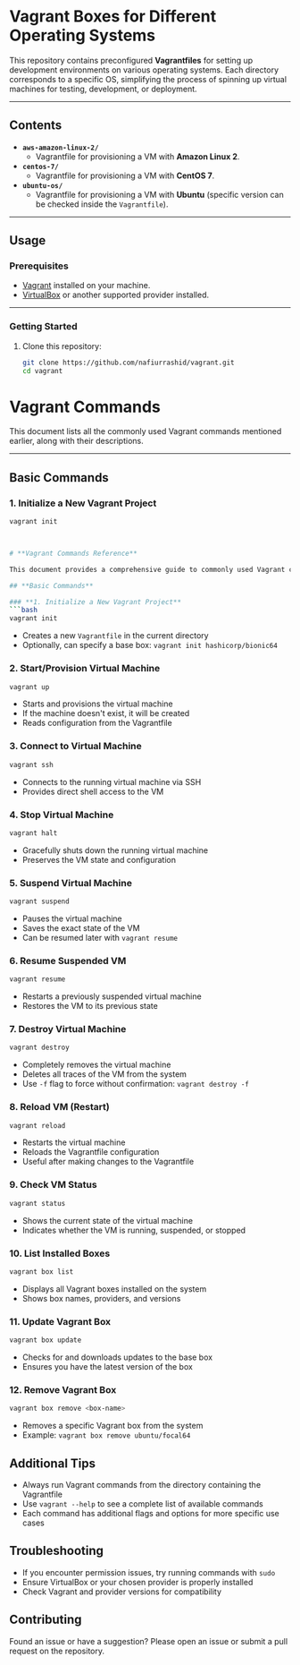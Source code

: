 # **Vagrant Boxes for Different Operating Systems**

This repository contains preconfigured **Vagrantfiles** for setting up development environments on various operating systems. Each directory corresponds to a specific OS, simplifying the process of spinning up virtual machines for testing, development, or deployment.

---

## **Contents**

- **`aws-amazon-linux-2/`**
  - Vagrantfile for provisioning a VM with **Amazon Linux 2**.
- **`centos-7/`**
  - Vagrantfile for provisioning a VM with **CentOS 7**.
- **`ubuntu-os/`**
  - Vagrantfile for provisioning a VM with **Ubuntu** (specific version can be checked inside the `Vagrantfile`).

---

## **Usage**

### **Prerequisites**
- [Vagrant](https://www.vagrantup.com/) installed on your machine.
- [VirtualBox](https://www.virtualbox.org/) or another supported provider installed.

---

### **Getting Started**

1. Clone this repository:
   ```bash
   git clone https://github.com/nafiurrashid/vagrant.git
   cd vagrant
# **Vagrant Commands**

This document lists all the commonly used Vagrant commands mentioned earlier, along with their descriptions.

---

## **Basic Commands**

### **1. Initialize a New Vagrant Project**
```bash
vagrant init



# **Vagrant Commands Reference**

This document provides a comprehensive guide to commonly used Vagrant commands, helping developers efficiently manage virtual machines.

## **Basic Commands**

### **1. Initialize a New Vagrant Project**
```bash
vagrant init
```
- Creates a new `Vagrantfile` in the current directory
- Optionally, can specify a base box: `vagrant init hashicorp/bionic64`

### **2. Start/Provision Virtual Machine**
```bash
vagrant up
```
- Starts and provisions the virtual machine
- If the machine doesn't exist, it will be created
- Reads configuration from the Vagrantfile

### **3. Connect to Virtual Machine**
```bash
vagrant ssh
```
- Connects to the running virtual machine via SSH
- Provides direct shell access to the VM

### **4. Stop Virtual Machine**
```bash
vagrant halt
```
- Gracefully shuts down the running virtual machine
- Preserves the VM state and configuration

### **5. Suspend Virtual Machine**
```bash
vagrant suspend
```
- Pauses the virtual machine
- Saves the exact state of the VM
- Can be resumed later with `vagrant resume`

### **6. Resume Suspended VM**
```bash
vagrant resume
```
- Restarts a previously suspended virtual machine
- Restores the VM to its previous state

### **7. Destroy Virtual Machine**
```bash
vagrant destroy
```
- Completely removes the virtual machine
- Deletes all traces of the VM from the system
- Use `-f` flag to force without confirmation: `vagrant destroy -f`

### **8. Reload VM (Restart)**
```bash
vagrant reload
```
- Restarts the virtual machine
- Reloads the Vagrantfile configuration
- Useful after making changes to the Vagrantfile

### **9. Check VM Status**
```bash
vagrant status
```
- Shows the current state of the virtual machine
- Indicates whether the VM is running, suspended, or stopped

### **10. List Installed Boxes**
```bash
vagrant box list
```
- Displays all Vagrant boxes installed on the system
- Shows box names, providers, and versions

### **11. Update Vagrant Box**
```bash
vagrant box update
```
- Checks for and downloads updates to the base box
- Ensures you have the latest version of the box

### **12. Remove Vagrant Box**
```bash
vagrant box remove <box-name>
```
- Removes a specific Vagrant box from the system
- Example: `vagrant box remove ubuntu/focal64`

## **Additional Tips**
- Always run Vagrant commands from the directory containing the Vagrantfile
- Use `vagrant --help` to see a complete list of available commands
- Each command has additional flags and options for more specific use cases

## **Troubleshooting**
- If you encounter permission issues, try running commands with `sudo`
- Ensure VirtualBox or your chosen provider is properly installed
- Check Vagrant and provider versions for compatibility

## **Contributing**
Found an issue or have a suggestion? Please open an issue or submit a pull request on the repository.

